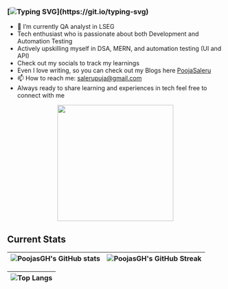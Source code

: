 ### [![Typing SVG](https://readme-typing-svg.herokuapp.com?font=Caveat&size=23&height=60&lines=+Heey!+Welcome+to+Pooja+Saleru's+GitHub+Profile...)](https://git.io/typing-svg)
- 🌱 I’m currently QA analyst in LSEG
- Tech enthusiast who is passionate about both Development and Automation Testing
- Actively upskilling myself in DSA, MERN, and automation testing (UI and API)
- Check out my socials to track my learnings
- Even I love writing, so you can check out my Blogs here [PoojaSaleru](https://hashnode.com/@PoojaSaleru)
- 📫 How to reach me: salerupuja@gmail.com
- Always ready to share learning and experiences in tech feel free to connect with me

<p align="center"> <img src="https://octodex.github.com/images/daftpunktocat-guy.gif" height="270px" width="270px"> </p>



## Current Stats
| ![PoojasGH's GitHub stats](https://github-readme-stats.vercel.app/api?username=PoojasGH&show_icons=true&theme=city_lights) | ![PoojasGH's GitHub Streak](https://github-readme-streak-stats.herokuapp.com/?user=PoojasGH&theme=city-lights) |
| :---: | :---: |

| ![Top Langs](https://github-readme-stats.vercel.app/api/top-langs/?username=PoojasGH&theme=city_lights) |
| :---: |
